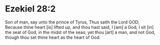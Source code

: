 # Ezekiel 28:2

Son of man, say unto the prince of Tyrus, Thus saith the Lord GOD; Because thine heart [is] lifted up, and thou hast said, I [am] a God, I sit [in] the seat of God, in the midst of the seas; yet thou [art] a man, and not God, though thou set thine heart as the heart of God: